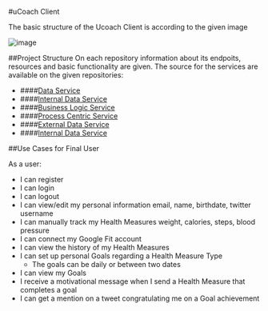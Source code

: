 #uCoach Client

The basic structure of the Ucoach Client is according to the given image

![image](http://i.imgur.com/zb82hwq.png)


##Project Structure
On each repository information about its endpoits, resources and basic functionality are given.
The source for the services are available on the given repositories:

* ####[Data Service][1]
* ####[Internal Data Service][2]
* ####[Business Logic Service][3]
* ####[Process Centric Service][4]
* ####[External Data Service][5]
* ####[Internal Data Service][6]


##Use Cases for Final User


As a user: 

* I can register
* I can login
* I can logout
* I can view/edit my personal information
   email, name, birthdate, twitter username
* I can manually track my Health Measures
    weight, calories, steps, blood pressure
* I can connect my Google Fit account 
* I can view the history of my Health Measures
* I can set up personal Goals regarding a Health Measure Type
  * The goals can be daily or between two dates
* I can view my Goals
* I receive a motivational message when I send a Health Measure that completes a goal
* I can get a mention on a tweet congratulating me on a Goal achievement


[1]: https://github.com/uCoach/data-service
[2]: https://github.com/uCoach/internal-data-service
[3]: https://github.com/uCoach/business-logic-service
[4]: https://github.com/uCoach/process-centric-service
[5]: https://github.com/uCoach/external-data-service
[6]: https://github.com/uCoach/authentication-api